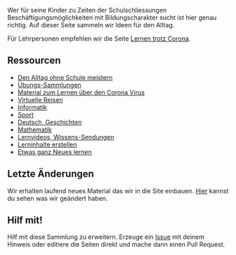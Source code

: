Wer für seine Kinder zu Zeiten der Schulschliessungen Beschäftigungsmöglichkeiten mit Bildungscharakter sucht ist hier genau richtig. Auf dieser Seite sammeln wir Ideen für den Alltag. 

Für Lehrpersonen empfehlen wir die Seite [Lernen trotz Corona](https://www.lernentrotzcorona.ch/Lernentrotzcorona).

## Ressourcen

* [Den Alltag ohne Schule meistern](alltag.md)
* [Übungs-Sammlungen](sammlungen.md)
* [Material zum Lernen über den Corona Virus](corona.md)
* [Virtuelle Reisen](reisen.md)
* [Informatik](programmieren.md)
* [Sport](sport.md)
* [Deutsch, Geschichten](deutsch.md)
* [Mathematik](mathematik.md)
* [Lernvideos, Wissens-Sendungen](videos.md)
* [Lerninhalte erstellen](authoring.md)
* [Etwas ganz Neues lernen](newstuff.md)

## Letzte Änderungen

Wir erhalten laufend neues Material das wir in die Site einbauen. [Hier](https://github.com/heimschulung/heimschulung.github.io/commits/master) kannst du sehen was wir geändert haben.

## Hilf mit!

Hilf mit diese Sammlung zu erweitern. Erzeuge ein [Issue](https://github.com/heimschulung/heimschulung.github.io/issues/new/choose) mit deinem Hinweis oder editiere die Seiten direkt und mache dann einen Pull Request.

